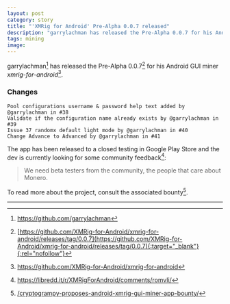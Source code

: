 ```yaml
---
layout: post
category: story
title: "'XMRig for Android' Pre-Alpha 0.0.7 released"
description: "garrylachman has released the Pre-Alpha 0.0.7 for his Android GUI miner xmrig-for-android."
tags: mining
image: 
---
```


garrylachman[^1] has released the Pre-Alpha 0.0.7[^2] for his Android GUI miner *xmrig-for-android*[^3].

### Changes


    Pool configurations username & password help text added by @garrylachman in #38
    Validate if the configuration name already exists by @garrylachman in #39
    Issue 37 randomx default light mode by @garrylachman in #40
    Change Advance to Advanced by @garrylachman in #41


The app has been released to a closed testing in Google Play Store and the dev is currently looking for some community feedback[^4]:

> We need beta testers from the community, the people that care about Monero.

To read more about the project, consult the associated bounty[^5].


---

[^1]: https://github.com/garrylachman
[^2]: [https://github.com/XMRig-for-Android/xmrig-for-android/releases/tag/0.0.7](https://github.com/XMRig-for-Android/xmrig-for-android/releases/tag/0.0.7){:target="_blank"}{:rel="nofollow"}
[^3]: https://github.com/XMRig-for-Android/xmrig-for-android
[^4]: https://libredd.it/r/XMRigForAndroid/comments/romvli/
[^5]: [/cryptogrampy-proposes-android-xmrig-gui-miner-app-bounty/](/cryptogrampy-proposes-android-xmrig-gui-miner-app-bounty/)
